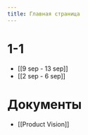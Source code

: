 ```yaml
---
title: Главная страница
---
```

# 1-1
- [[9 sep - 13 sep]]
- [[2 sep - 6 sep]]
# Документы
- [[Product Vision]]

